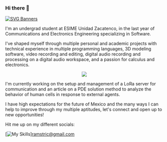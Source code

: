 ### Hi there 👋

[![SVG Banners](https://svg-banners.vercel.app/api?type=typeWriter&text1=Ramón%20E.%20Hernández%20📓&width=800&height=150)](https://github.com/Akshay090/svg-banners)

I'm an undergrad student at ESIME Unidad Zacatenco, in the last year of Communications and Electronics Engineering specializing in Software.

I've shaped myself through multiple personal and academic projects with technical experience in multiple programming languages, 3D modeling software, video recording and editing, digital audio recording and processing on a digital audio workspace, and a passion for calculus and electronics.

<p align="center">
  <a href="https://skillicons.dev">
    <img src="https://skillicons.dev/icons?i=ableton,arduino,matlab" />
  </a>
</p>

I'm currently working on the setup and management of a LoRa server for communication and an article on a PDE solution method to analyze the behavior of human cells in response to external agents.

I have high expectations for the future of Mexico and the many ways I can help to improve through my multiple aptitudes, let's connect and open up to new opportunities!

Hit me up on my different socials:

[![My Skills](https://skillicons.dev/icons?i=gmail)]ramstric@gmail.com

